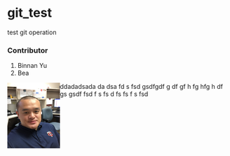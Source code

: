 # git_test
test git operation
<h3>Contributor</h3>
<ol>
  <li>Binnan Yu</li>
  <li>Bea</li>
</ol>

<p><img src="IMG_0888.JPG" height="150" width="120" align="left"/> ddadadsada da dsa fd s fsd gsdfgdf g df gf h fg hfg h df gs  gsdf fsd f s fs d fs fs f s fsd </p>
<script src="https://unpkg.com/react-dom@15.6.1/dist/react-dom.js"></script>

